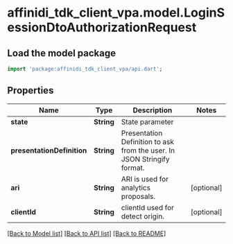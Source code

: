 # affinidi_tdk_client_vpa.model.LoginSessionDtoAuthorizationRequest

## Load the model package

```dart
import 'package:affinidi_tdk_client_vpa/api.dart';
```

## Properties

| Name                       | Type       | Description                                                             | Notes      |
| -------------------------- | ---------- | ----------------------------------------------------------------------- | ---------- |
| **state**                  | **String** | State parameter                                                         |
| **presentationDefinition** | **String** | Presentation Definition to ask from the user. In JSON Stringify format. |
| **ari**                    | **String** | ARI is used for analytics proposals.                                    | [optional] |
| **clientId**               | **String** | clientId used for detect origin.                                        | [optional] |

[[Back to Model list]](../README.md#documentation-for-models) [[Back to API list]](../README.md#documentation-for-api-endpoints) [[Back to README]](../README.md)
